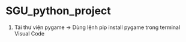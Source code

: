 # SGU_python_project
1. Tải thư viện pygame
-> Dùng lệnh pip install pygame trong terminal Visual Code

